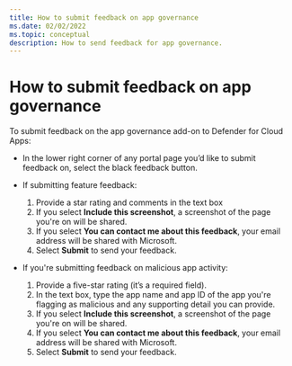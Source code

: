 ```yaml
---
title: How to submit feedback on app governance
ms.date: 02/02/2022
ms.topic: conceptual
description: How to send feedback for app governance.
---
```



# How to submit feedback on app governance

To submit feedback on the app governance add-on to Defender for Cloud Apps:

- In the lower right corner of any portal page you’d like to submit feedback on, select the black feedback button.

- If submitting feature feedback:
  1. Provide a star rating and comments in the text box  
  1. If you select **Include this screenshot**, a screenshot of the page you're on will be shared.  
  1. If you select **You can contact me about this feedback**, your email address will be shared with Microsoft.
  1. Select **Submit** to send your feedback.

- If you're submitting feedback on malicious app activity:

  1. Provide a five-star rating (it’s a required field).
  1. In the text box, type the app name and app ID of the app you're flagging as malicious and any supporting detail you can provide.
  1. If you select **Include this screenshot**, a screenshot of the page you're on will be shared.  
  1. If you select **You can contact me about this feedback**, your email address will be shared with Microsoft.
  1. Select **Submit** to send your feedback.

